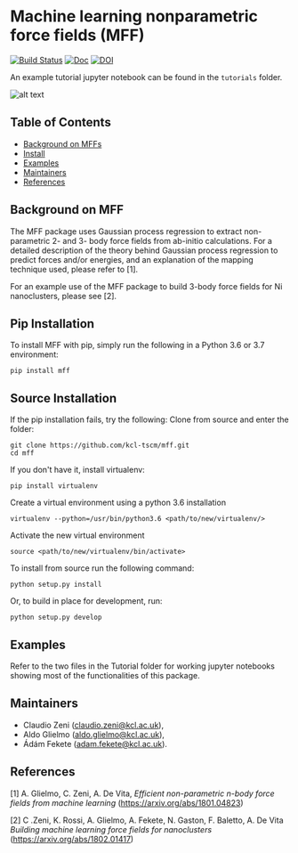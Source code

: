 # Machine learning nonparametric force fields (MFF)
[![Build Status](https://travis-ci.com/kcl-tscm/mff.svg?branch=master)](https://travis-ci.com/kcl-tscm/mff)
[![Doc](https://img.shields.io/badge/docs-master-blue.svg)](https://kcl-tscm.github.io/mff/)
[![DOI](https://zenodo.org/badge/123019663.svg)](https://zenodo.org/badge/latestdoi/123019663)

An example tutorial jupyter notebook can be found in the `tutorials` folder.

![alt text](https://kcl-tscm.github.io/mff/_static/mff_logo_2.svg)
## Table of Contents

- [Background on MFFs](#background)
- [Install](#install)
- [Examples](#examples)
- [Maintainers](#maintainers)
- [References](#references)

## Background on MFF

The MFF package uses Gaussian process regression to extract non-parametric 2- and 3- body force fields from ab-initio calculations.
For a detailed description of the theory behind Gaussian process regression to predict forces and/or energies, and an explanation of the mapping technique used, please refer to [1].

For an example use of the MFF package to build 3-body force fields for Ni nanoclusters, please see [2].

## Pip Installation

To install MFF with pip, simply run the following in a Python 3.6 or 3.7 environment:

    pip install mff


## Source Installation

If the pip installation fails, try the following:
Clone from source and enter the folder:

    git clone https://github.com/kcl-tscm/mff.git
    cd mff


If you don't have it, install virtualenv:

    pip install virtualenv	   


Create a virtual environment using a python 3.6 installation	

	virtualenv --python=/usr/bin/python3.6 <path/to/new/virtualenv/>	


Activate the new virtual environment 	

	source <path/to/new/virtualenv/bin/activate>	


To install from source run the following command:	

    python setup.py install	


Or, to build in place for development, run:	

    python setup.py develop



## Examples
Refer to the two files in the Tutorial folder for working jupyter notebooks showing most of the functionalities of this package.


## Maintainers

* Claudio Zeni (claudio.zeni@kcl.ac.uk),
* Aldo Glielmo (aldo.glielmo@kcl.ac.uk),
* Ádám Fekete (adam.fekete@kcl.ac.uk).

## References

[1] A. Glielmo, C. Zeni, A. De Vita, *Efficient non-parametric n-body force fields from machine learning* (https://arxiv.org/abs/1801.04823)

[2] C .Zeni, K. Rossi, A. Glielmo, A. Fekete, N. Gaston, F. Baletto, A. De Vita *Building machine learning force fields for nanoclusters* (https://arxiv.org/abs/1802.01417)
